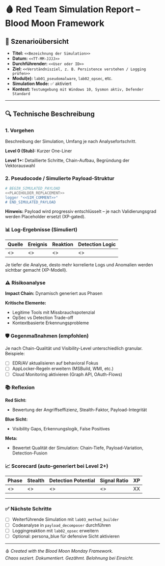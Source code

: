 # 🩸 Red Team Simulation Report – Blood Moon Framework

## 🧠 Szenarioübersicht

- **Titel:** `<<Bezeichnung der Simulation>>`
- **Datum:** `<<TT-MM-JJJJ>>`
- **Durchführender:** `<<User oder ID>>`
- **Ziel:** `<<Verständnisziel, z. B. Persistence verstehen / Logging prüfen>>`
- **Modul(e):** `lab01_pseudomalware`, `lab02_opsec`, etc.
- **Simulation Mode:** ✅ aktiviert
- **Kontext:** `Testumgebung mit Windows 10, Sysmon aktiv, Defender Standard`

---

## 🔍 Technische Beschreibung

### 1. Vorgehen

Beschreibung der Simulation, Umfang je nach Analysefortschritt.

**Level 0 (Stub):** Kurzer One-Liner

**Level 1+:** Detaillierte Schritte, Chain-Aufbau, Begründung der Vektorauswahl

### 2. Pseudocode / Simulierte Payload-Struktur

```bash
# BEGIN_SIMULATED_PAYLOAD
<<PLACEHOLDER_REPLACEMENT>>
logger "<<SIM_COMMENT>>"
# END_SIMULATED_PAYLOAD
```

**Hinweis:** Payload wird progressiv entschlüsselt – je nach Validierungsgrad werden Placeholder ersetzt (XP-gated).

### 📊 Log-Ergebnisse (Simuliert)

| Quelle       | Ereignis                       | Reaktion                   | Detection Logic              |
| ------------ | ------------------------------ | -------------------------- | ---------------------------- |
| <<Dynamic>>  | <<Dynamic>>                    | <<Dynamic>>                | <<Dynamic>>                  |

Je tiefer die Analyse, desto mehr korrelierte Logs und Anomalien werden sichtbar gemacht (XP-Modell).

### ⚠️ Risikoanalyse

**Impact Chain:** Dynamisch generiert aus Phasen

**Kritische Elemente:**
- Legitime Tools mit Missbrauchspotenzial
- OpSec vs Detection Trade-off
- Kontextbasierte Erkennungsprobleme

### 🛡 Gegenmaßnahmen (empfohlen)

Je nach Chain-Qualität und Visibility-Level unterschiedlich granular. Beispiele:

- [ ] EDR/AV aktualisieren auf behavioral Fokus
- [ ] AppLocker-Regeln erweitern (MSBuild, WMI, etc.)
- [ ] Cloud Monitoring aktivieren (Graph API, OAuth-Flows)

### 📚 Reflexion

**Red Sicht:**
- Bewertung der Angriffseffizienz, Stealth-Faktor, Payload-Integrität

**Blue Sicht:**
- Visibility Gaps, Erkennungslogik, False Positives

**Meta:**
- Bewertet Qualität der Simulation: Chain-Tiefe, Payload-Variation, Detection-Fusion

### 📈 Scorecard (auto-generiert bei Level 2+)

| Phase   | Stealth | Detection Potential | Signal Ratio | XP |
| ------- | ------- | ------------------- | ------------- |----|
| <<X>>   | <<X>>   | <<X>>               | <<X>>         | XX |

---

### ✅ Nächste Schritte

- [ ] Weiterführende Simulation mit `lab03_method_builder`
- [ ] Codeanalyse in `payload_decomposer` durchführen
- [ ] Loggingreaktion mit `lab02_opsec` erweitern
- [ ] Optional: persona_blue für defensive Sicht aktivieren

---

🩸 *Created with the Blood Moon Monday Framework.*  
*Chaos seziert. Dokumentiert. Gezähmt. Belohnung bei Einsicht.*
